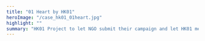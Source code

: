 ```yaml
---
title: "01 Heart by HK01"
heroImage: "/case_hk01_01heart.jpg"
highlight: ""
summary: "HK01 Project to let NGO submit their campaign and let HK01 members donate the projects"
---
```

